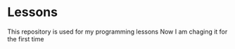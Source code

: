 # Lessons
This repository is used for my programming lessons
Now I am chaging it for the first time
